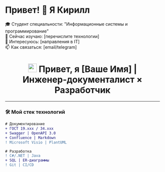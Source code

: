 # Привет! 👋 Я Кирилл
🎓 Студент специальности: "Информационные системы и программирование"  
🌱 Сейчас изучаю: [перечислите технологии]  
🔭 Интересуюсь: [направления в IT]  
📫 Как связаться: [email/telegram]  


<h1 align="center">
  <img src="https://media.giphy.com/media/hvRJCLFzcasrR4ia7z/giphy.gif" width="28">
  Привет, я [Ваше Имя] | Инженер-документалист × Разработчик
</h1>

---

### 🛠 **Мой стек технологий**
```diff
# Документирование
+ ГОСТ 19.ххх / 34.ххх
+ Swagger | OpenAPI 3.0
+ Confluence | Markdown
! Microsoft Visio | PlantUML

# Разработка
! C#/.NET | Java
+ SQL | ER-диаграммы
! Git | CI/CD
